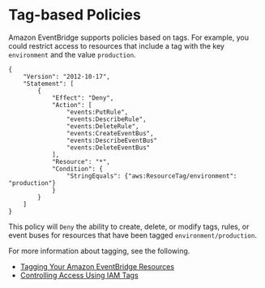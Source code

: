 # Tag\-based Policies<a name="tag-based-policies"></a>

Amazon EventBridge supports policies based on tags\. For example, you could restrict access to resources that include a tag with the key `environment` and the value `production`\.

```
{
    "Version": "2012-10-17",
    "Statement": [
        {
            "Effect": "Deny",
            "Action": [
                "events:PutRule",
                "events:DescribeRule",
                "events:DeleteRule",
                "events:CreateEventBus",
                "events:DescribeEventBus"
                "events:DeleteEventBus"
            ],
            "Resource": "*",
            "Condition": {
                "StringEquals": {"aws:ResourceTag/environment": "production"}
            }
        }
    ]
}
```

This policy will `Deny` the ability to create, delete, or modify tags, rules, or event buses for resources that have been tagged `environment/production`\.

For more information about tagging, see the following\.
+ [Tagging Your Amazon EventBridge Resources](eventbridge-tagging.md)
+ [Controlling Access Using IAM Tags](https://docs.aws.amazon.com/IAM/latest/UserGuide/access_iam-tags.html)